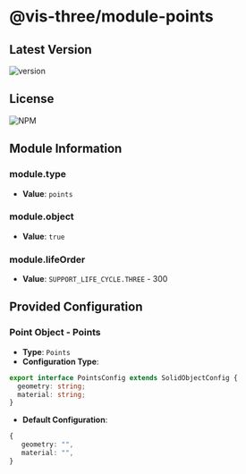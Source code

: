 # @vis-three/module-points

## Latest Version

<img alt="version" src="https://img.shields.io/npm/v/@vis-three/module-points">

## License

<img alt="NPM" src="https://img.shields.io/npm/l/@vis-three/module-points?color=blue">

## Module Information

### module.type

- **Value**: `points`

### module.object

- **Value**: `true`

### module.lifeOrder

- **Value**: `SUPPORT_LIFE_CYCLE.THREE` - 300

## Provided Configuration

### Point Object - Points

- **Type**: `Points`
- **Configuration Type**:


```ts
export interface PointsConfig extends SolidObjectConfig {
  geometry: string;
  material: string;
}
```

- **Default Configuration**:

```ts
{
   geometry: "",
   material: "",
}
```
